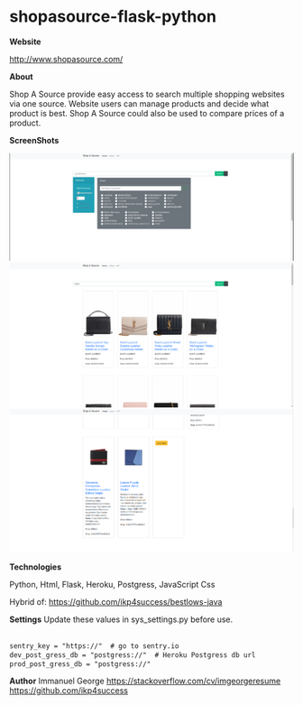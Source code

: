 # shopasource-flask-python

**Website**

http://www.shopasource.com/

**About**

Shop A Source provide easy access to search multiple shopping websites via one source. Website users can manage products and decide what product is best. Shop A Source could also be used to compare prices of a product.

**ScreenShots**

![s1](https://github.com/ikp4success/shopasource/blob/master/screenshots/s1.png)
![s2](https://github.com/ikp4success/shopasource/blob/master/screenshots/s2.png)
![s3](https://github.com/ikp4success/shopasource/blob/master/screenshots/s3.png)

**Technologies**

Python,
Html,
Flask,
Heroku,
Postgress,
JavaScript
Css

Hybrid of: https://github.com/ikp4success/bestlows-java

**Settings**
Update these values in sys_settings.py before use.

```

sentry_key = "https://"  # go to sentry.io
dev_post_gress_db = "postgress://"  # Heroku Postgress db url
prod_post_gress_db = "postgress://"

```


**Author**
Immanuel George
https://stackoverflow.com/cv/imgeorgeresume
https://github.com/ikp4success
